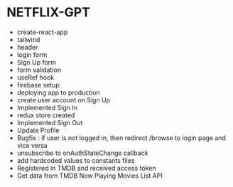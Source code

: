 # NETFLIX-GPT

- create-react-app
- tailwind
- header
- login form
- Sign Up form
- form validation
- useRef hook
- firebase setup
- deploying app to production
- create user account on Sign Up
- Implemented Sign In
- redux store created
- Implemented Sign Out
- Update Profile
- Bugfix : if user is not logged in, then redirect /browse to login page and vice versa
- unsubscribe to onAuthStateChange callback
- add hardcoded values to constants files
- Registered in TMDB and received access token
- Get data from TMDB Now Playing Movies List API
